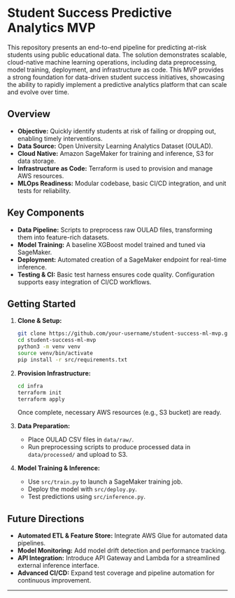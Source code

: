 # Student Success Predictive Analytics MVP

This repository presents an end-to-end pipeline for predicting at-risk students using public educational data. The solution demonstrates scalable, cloud-native machine learning operations, including data preprocessing, model training, deployment, and infrastructure as code. This MVP provides a strong foundation for data-driven student success initiatives, showcasing the ability to rapidly implement a predictive analytics platform that can scale and evolve over time.

## Overview

- **Objective:** Quickly identify students at risk of failing or dropping out, enabling timely interventions.
- **Data Source:** Open University Learning Analytics Dataset (OULAD).
- **Cloud Native:** Amazon SageMaker for training and inference, S3 for data storage.
- **Infrastructure as Code:** Terraform is used to provision and manage AWS resources.
- **MLOps Readiness:** Modular codebase, basic CI/CD integration, and unit tests for reliability.

## Key Components

- **Data Pipeline:** Scripts to preprocess raw OULAD files, transforming them into feature-rich datasets.
- **Model Training:** A baseline XGBoost model trained and tuned via SageMaker.
- **Deployment:** Automated creation of a SageMaker endpoint for real-time inference.
- **Testing & CI:** Basic test harness ensures code quality. Configuration supports easy integration of CI/CD workflows.

## Getting Started

1. **Clone & Setup:**
   ```bash
   git clone https://github.com/your-username/student-success-ml-mvp.git
   cd student-success-ml-mvp
   python3 -m venv venv
   source venv/bin/activate
   pip install -r src/requirements.txt
   ```

2. **Provision Infrastructure:**
   ```bash
   cd infra
   terraform init
   terraform apply
   ```
   Once complete, necessary AWS resources (e.g., S3 bucket) are ready.

3. **Data Preparation:**
   - Place OULAD CSV files in `data/raw/`.
   - Run preprocessing scripts to produce processed data in `data/processed/` and upload to S3.

4. **Model Training & Inference:**
   - Use `src/train.py` to launch a SageMaker training job.
   - Deploy the model with `src/deploy.py`.
   - Test predictions using `src/inference.py`.

## Future Directions

- **Automated ETL & Feature Store:** Integrate AWS Glue for automated data pipelines.
- **Model Monitoring:** Add model drift detection and performance tracking.
- **API Integration:** Introduce API Gateway and Lambda for a streamlined external inference interface.
- **Advanced CI/CD:** Expand test coverage and pipeline automation for continuous improvement.

---
